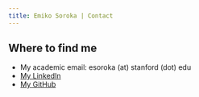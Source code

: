 ```yaml
---
title: Emiko Soroka | Contact
---
```

## Where to find me
* My academic email: esoroka (at) stanford (dot) edu
* [My LinkedIn](https://www.linkedin.com/in/emi-soroka-175105150/)
* [My GitHub](https://github.com/elsoroka/)
